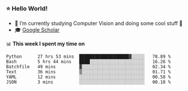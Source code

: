 ### ⭐️ Hello World!

<!--
**hologerry/hologerry** is a ✨ _special_ ✨ repository because its `README.md` (this file) appears on your GitHub profile.

Here are some ideas to get you started:

- 🔭 I’m currently working and studying on Computer Vision
- 🌱 I’m currently learning at Peking University
- 💬 Ask me about 
- 📫 How to reach me: E-mail
- 😄 Pronouns: he/his
- ⚡ Fun fact: Music is the Power
-->


- 🔭 I’m currently studying Computer Vision and doing some cool stuff 🤖
- 🎓 [Google Scholar](https://scholar.google.com/citations?user=3ykqW9wAAAAJ&hl=en)


📊 **This week I spent my time on**

<!--START_SECTION:waka-->

```text
Python      27 hrs 53 mins  ███████████████████▓░░░░░   78.89 %
Bash        5 hrs 44 mins   ████░░░░░░░░░░░░░░░░░░░░░   16.26 %
Batchfile   49 mins         ▓░░░░░░░░░░░░░░░░░░░░░░░░   02.34 %
Text        36 mins         ▒░░░░░░░░░░░░░░░░░░░░░░░░   01.71 %
YAML        12 mins         ░░░░░░░░░░░░░░░░░░░░░░░░░   00.58 %
JSON        3 mins          ░░░░░░░░░░░░░░░░░░░░░░░░░   00.18 %
```

<!--END_SECTION:waka-->
